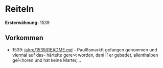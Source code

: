 # Reiteln

**Ersterwähnung:** 1539

## Vorkommen
- 1539: [jahre/1539/README.md](../jahre/1539/README.md) – Paul8smarkft gefangen genommen und viermal auf das-
härteſte gere>t worden, dani iſ er gebadet, allenthalben
geſ<horen und hat keine Marter,...
